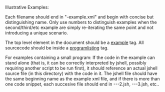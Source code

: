 Illustrative Examples:

Each filename should end in "-example.xml" and begin with concise but distinguishing name. Only use numbers to distinguish examples
when the second/third/etc example are simply re-iterating the same point and not introducing a unique scenario. 

The top level element in the document should be a [example](https://tdg.docbook.org/tdg/5.2/example.html) tag. All 
sourcecode should be inside a [programlisting](https://tdg.docbook.org/tdg/5.2/programlisting.html) tag. 

For examples containing a small program:
If the code in the example can stand alone (that is, it can be correctly interpreted by jshell, possibly requiring another 
script to be run first), it should reference an actual jshell source file (in this directory) with the code in it. 
The jshell file should have the same beginning name as the example xml file, and if there is more than one code snippet, 
each succesive file should end in ---2.jsh, ---3.jsh, etc..
